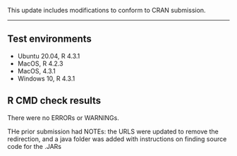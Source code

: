 This update includes modifications to conform to CRAN submission.

---

## Test environments
* Ubuntu 20.04, R 4.3.1
* MacOS, R 4.2.3
* MacOS, 4.3.1
* Windows 10, R 4.3.1

## R CMD check results

There were no ERRORs or WARNINGs. 

THe prior submission had NOTEs: the URLS were updated to remove the redirection, 
and a java folder was added with instructions on finding source code for the .JARs

